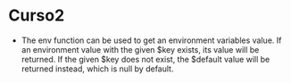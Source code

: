 # Curso2
 
- The env function can be used to get an environment variables value. If an environment value with the given $key exists, its value will be returned. If the given $key does not exist, the $default value will be returned instead, which is null by default.